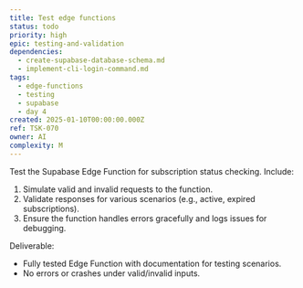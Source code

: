 ```yaml
---
title: Test edge functions
status: todo
priority: high
epic: testing-and-validation
dependencies:
  - create-supabase-database-schema.md
  - implement-cli-login-command.md
tags:
  - edge-functions
  - testing
  - supabase
  - day 4
created: 2025-01-10T00:00:00.000Z
ref: TSK-070
owner: AI
complexity: M
---
```


Test the Supabase Edge Function for subscription status checking. Include:

1. Simulate valid and invalid requests to the function.
2. Validate responses for various scenarios (e.g., active, expired subscriptions).
3. Ensure the function handles errors gracefully and logs issues for debugging.

Deliverable:

- Fully tested Edge Function with documentation for testing scenarios.
- No errors or crashes under valid/invalid inputs.
